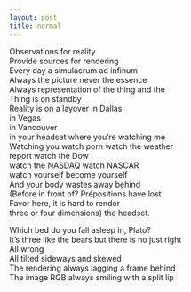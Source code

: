 ```yaml
---
layout: post
title: normal
---
```


Observations for reality  
Provide sources for rendering  
Every day a simulacrum ad infinum   
Always the picture never the essence  
Always representation of the thing and the   
Thing is on standby  
Reality is on a layover in Dallas   
in Vegas  
in Vancouver   
in your headset where you’re watching me  
Watching you watch porn watch the weather   
report watch the Dow   
watch the NASDAQ watch NASCAR  
watch yourself become yourself  
And your body wastes away behind  
(Before in front of? Prépositions have lost  
Favor here, it is hard to render   
three or four dimensions) the headset. 

Which bed do you fall asleep in, Plato?  
It’s three like the bears but there is no just right   
All wrong  
All tilted sideways and skewed   
The rendering always lagging a frame behind  
The image RGB always smiling with a split lip


